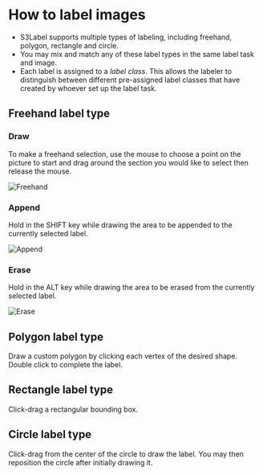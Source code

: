 # How to label images

* S3Label supports multiple types of labeling, including freehand, polygon, rectangle and circle.
* You may mix and match any of these label types in the same label task and image.
* Each label is assigned to a *label class*. This allows the labeler to distinguish between different pre-assigned label classes that have created by whoever set up the label task.

## Freehand label type

### Draw

To make a freehand selection, use the mouse to choose a point on the picture to start and drag around the section you would like to select then release the mouse.

![Freehand](./visuals/freehand.gif)

### Append

Hold in the SHIFT key while drawing the area to be appended to the currently selected label.

![Append](./visuals/append.gif)

### Erase

Hold in the ALT key while drawing the area to be erased from the currently selected label.

![Erase](./visuals/erase.gif)

## Polygon label type

Draw a custom polygon by clicking each vertex of the desired shape. Double click to complete the label.

## Rectangle label type

Click-drag a rectangular bounding box.

## Circle label type

Click-drag from the center of the circle to draw the label. You may then reposition the circle after initially drawing it.